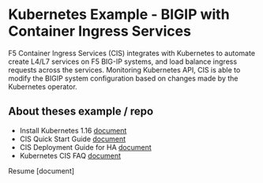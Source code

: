 # Kubernetes Example - BIGIP with Container Ingress Services
F5 Container Ingress Services (CIS) integrates with Kubernetes to automate create L4/L7 services on F5 BIG-IP systems, and load balance ingress requests across the services. Monitoring Kubernetes API, CIS is able to modify the BIGIP system configuration based on changes made by the Kubernetes operator.

## About theses example / repo

* Install Kubernetes 1.16 [document](https://github.com/mdditt2000/kubernetes-1-16/blob/master/k8s%20cluster%20install/install%20guide/install-cluster.md)
* CIS Quick Start Guide [document](https://github.com/mdditt2000/kubernetes-1-16/blob/master/cis%201.12/QuickStartGuide.md)
* CIS Deployment Guide for HA [document](https://github.com/mdditt2000/kubernetes-1-16/blob/master/cis%201.12/type-nodeport/DeploymentGuide.md)
* Kubernetes CIS FAQ [document](https://github.com/mdditt2000/kubernetes-1-16/blob/master/kubernetes-faq.md)

Resume [document]